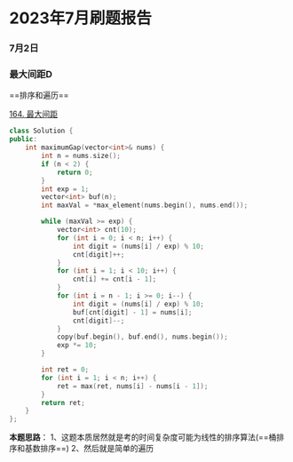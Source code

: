 # 2023年7月刷题报告

### 7月2日

### 最大间距D

==排序和遍历==

[164. 最大间距](https://leetcode.cn/problems/maximum-gap/)

```c++
class Solution {
public:
    int maximumGap(vector<int>& nums) {
        int n = nums.size();
        if (n < 2) {
            return 0;
        }
        int exp = 1;
        vector<int> buf(n);
        int maxVal = *max_element(nums.begin(), nums.end());

        while (maxVal >= exp) {
            vector<int> cnt(10);
            for (int i = 0; i < n; i++) {
                int digit = (nums[i] / exp) % 10;
                cnt[digit]++;
            }
            for (int i = 1; i < 10; i++) {
                cnt[i] += cnt[i - 1];
            }
            for (int i = n - 1; i >= 0; i--) {
                int digit = (nums[i] / exp) % 10;
                buf[cnt[digit] - 1] = nums[i];
                cnt[digit]--;
            }
            copy(buf.begin(), buf.end(), nums.begin());
            exp *= 10;
        }

        int ret = 0;
        for (int i = 1; i < n; i++) {
            ret = max(ret, nums[i] - nums[i - 1]);
        }
        return ret;
    }
};
```

**本题思路**：
1、这题本质居然就是考的时间复杂度可能为线性的排序算法(==桶排序和基数排序==)
2、然后就是简单的遍历

